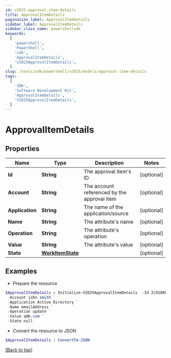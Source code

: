 ```yaml
---
id: v2025-approval-item-details
title: ApprovalItemDetails
pagination_label: ApprovalItemDetails
sidebar_label: ApprovalItemDetails
sidebar_class_name: powershellsdk
keywords:
  [
    'powershell',
    'PowerShell',
    'sdk',
    'ApprovalItemDetails',
    'V2025ApprovalItemDetails',
  ]
slug: /tools/sdk/powershell/v2025/models/approval-item-details
tags:
  [
    'SDK',
    'Software Development Kit',
    'ApprovalItemDetails',
    'V2025ApprovalItemDetails',
  ]
---
```


# ApprovalItemDetails

## Properties

| Name | Type | Description | Notes |
| --- | --- | --- | --- |
| **Id** | **String** | The approval item's ID | [optional] |
| **Account** | **String** | The account referenced by the approval item | [optional] |
| **Application** | **String** | The name of the application/source | [optional] |
| **Name** | **String** | The attribute's name | [optional] |
| **Operation** | **String** | The attribute's operation | [optional] |
| **Value** | **String** | The attribute's value | [optional] |
| **State** | [**WorkItemState**](work-item-state) |  | [optional] |

## Examples

- Prepare the resource

```powershell
$ApprovalItemDetails = Initialize-V2025ApprovalItemDetails  -Id 2c9180835d2e5168015d32f890ca1581 `
 -Account john.smith `
 -Application Active Directory `
 -Name emailAddress `
 -Operation update `
 -Value a@b.com `
 -State null
```

- Convert the resource to JSON

```powershell
$ApprovalItemDetails | ConvertTo-JSON
```

[[Back to top]](#)
